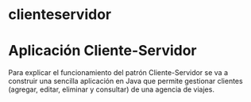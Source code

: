 # clienteservidor
# Aplicación Cliente-Servidor

Para explicar el funcionamiento del patrón Cliente-Servidor se va a construir una sencilla aplicación en Java que permite gestionar clientes (agregar, editar, eliminar y consultar) de una agencia de viajes.

